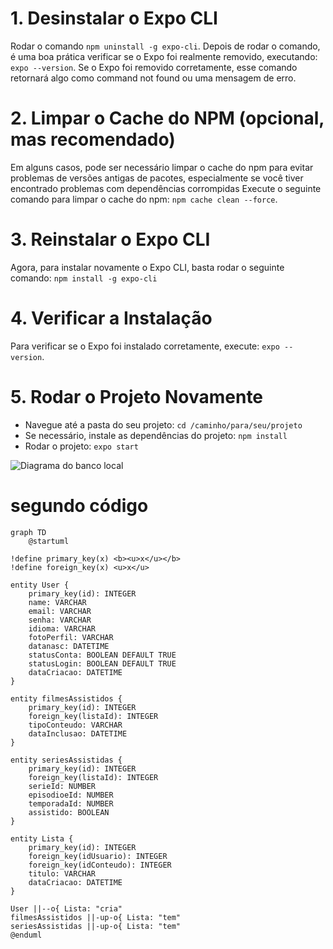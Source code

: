# 1. Desinstalar o Expo CLI

Rodar o comando `npm uninstall -g expo-cli`. Depois de rodar o comando, é uma boa prática verificar se o Expo foi realmente removido, executando: `expo --version`. Se o Expo foi removido corretamente, esse comando retornará algo como command not found ou uma mensagem de erro.

# 2. Limpar o Cache do NPM (opcional, mas recomendado)

Em alguns casos, pode ser necessário limpar o cache do npm para evitar problemas de versões antigas de pacotes, especialmente se você tiver encontrado problemas com dependências corrompidas Execute o seguinte comando para limpar o cache do npm: `npm cache clean --force`.

# 3. Reinstalar o Expo CLI

Agora, para instalar novamente o Expo CLI, basta rodar o seguinte comando: `npm install -g expo-cli`

# 4. Verificar a Instalação

Para verificar se o Expo foi instalado corretamente, execute: `expo --version`.

# 5. Rodar o Projeto Novamente

- Navegue até a pasta do seu projeto: `cd /caminho/para/seu/projeto`
- Se necessário, instale as dependências do projeto: `npm install`
- Rodar o projeto: `expo start`

![Diagrama do banco local](https://www.planttext.com/api/plantuml/png/hPDDRu9048Rl9Fo7hQVsOBmJGaIbBGbgOw3NPcHNEodialr8DDh_tlKRHKsRbEFCmplllhFRLHgaDcNXEgxpGDaCEIELn1BaykEBBHyNJyIV1hu95dx717vd6foucP0Cv_p8xQ6D5ECQzP9aYacoSXrYlxegqYUFnACqUeackow7addaFPpqNyDzYPM0nKLDCVu95pMaAChBuaneySRahA50GGC7bNja4APH6W-ZlR86RLHVS6sbUkDn4eKZCeYUmon9IJh9ph14p97VmpPJ-X8X1r4Vz5tBnbehcGgLGgMH2lMxdEgP5_PFY1k8nafipi4C5LSE7_EyCEgsBxioFFc2__Er5OwfHqRPi7SeiWgLi0jiD3GhAo61mcK33eaTyp_tdsoc_zqqqamPa2ZkGuTWcw5hKroB-zOjs3wDzRhT5gkTPO-qSiksNATnConcgZfemx5SOrCtk2xZTFl4Vm00)

# segundo código

```mermaid
graph TD
    @startuml

!define primary_key(x) <b><u>x</u></b>
!define foreign_key(x) <u>x</u>

entity User {
    primary_key(id): INTEGER
    name: VARCHAR
    email: VARCHAR
    senha: VARCHAR
    idioma: VARCHAR
    fotoPerfil: VARCHAR
    datanasc: DATETIME
    statusConta: BOOLEAN DEFAULT TRUE
    statusLogin: BOOLEAN DEFAULT TRUE
    dataCriacao: DATETIME
}

entity filmesAssistidos {
    primary_key(id): INTEGER
    foreign_key(listaId): INTEGER
    tipoConteudo: VARCHAR
    dataInclusao: DATETIME
}

entity seriesAssistidas {
    primary_key(id): INTEGER
    foreign_key(listaId): INTEGER
    serieId: NUMBER
    episodioeId: NUMBER
    temporadaId: NUMBER
    assistido: BOOLEAN
}

entity Lista {
    primary_key(id): INTEGER
    foreign_key(idUsuario): INTEGER
    foreign_key(idConteudo): INTEGER
    titulo: VARCHAR
    dataCriacao: DATETIME
}

User ||--o{ Lista: "cria"
filmesAssistidos ||-up-o{ Lista: "tem"
seriesAssistidas ||-up-o{ Lista: "tem"
@enduml

```
